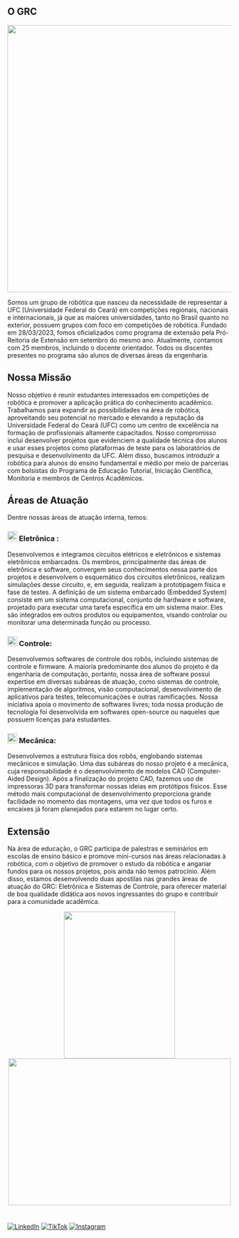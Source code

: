
  <div align="left">

  ## O GRC
  
<image src="https://github.com/Elberto15/Elberto15/blob/main/assets/miss%C3%A3o.jpeg" width = "900px" height = "600px"/>



Somos um grupo de robótica que nasceu da necessidade de representar a UFC (Universidade Federal do Ceará) em competições regionais, nacionais e internacionais, já que as maiores universidades, tanto no Brasil quanto no exterior, possuem grupos com foco em competições de robótica. Fundado em 28/03/2023, fomos oficializados como programa de extensão pela Pró-Reitoria de Extensão em setembro do mesmo ano. Atualmente, contamos com 25 membros, incluindo o docente orientador. Todos os discentes presentes no programa são alunos de diversas áreas da engenharia.


<div align="left">


  <h2> Nossa Missão </h2> 
  Nosso objetivo é reunir estudantes interessados em competições de robótica e promover a aplicação prática do conhecimento acadêmico. Trabalhamos para expandir as possibilidades na área de robótica, aproveitando seu potencial no mercado e elevando a reputação da Universidade Federal do Ceará (UFC) como um centro de excelência na formação de profissionais altamente capacitados.
Nosso compromisso inclui desenvolver projetos que evidenciem a qualidade técnica dos alunos e usar esses projetos como plataformas de teste para os laboratórios de pesquisa e desenvolvimento da UFC. Além disso, buscamos introduzir a robótica para alunos do ensino fundamental e médio por meio de parcerias com bolsistas do Programa de Educação Tutorial, Iniciação Científica, Monitoria e membros de Centros Acadêmicos.


</div>

<div align="left">

## Áreas de Atuação 
Dentre nossas áreas de atuação interna, temos:

### <image src = "https://github.com/Elberto15/Elberto15/blob/main/assets/eletronica-removebg%20final%20-preview.png"  width = "22px"> Eletrônica :

Desenvolvemos e integramos circuitos elétricos e eletrônicos e sistemas eletrônicos embarcados. Os membros, principalmente das áreas de eletrônica e software, convergem seus conhecimentos nessa parte dos projetos e desenvolvem o esquemático dos circuitos eletrônicos, realizam simulações desse circuito, e, em seguida, realizam a prototipagem física e fase de testes. A definição de um sistema embarcado (Embedded System) consiste em um sistema computacional, conjunto de hardware e software, projetado para executar uma tarefa específica em um sistema maior. Eles são integrados em outros produtos ou equipamentos, visando controlar ou monitorar uma determinada função ou processo.

### <image src = "https://github.com/Elberto15/Elberto15/blob/main/assets/controle-removebg%20final-preview.png" width ="22px"/> Controle:
Desenvolvemos softwares de controle dos robôs, incluindo sistemas de controle e firmware. A maioria predominante dos alunos do projeto é da engenharia de computação, portanto, nossa área de software possui expertise em diversas subáreas de atuação, como sistemas de controle, implementação de algoritmos, visão computacional, desenvolvimento de aplicativos para testes, telecomunicações e outras ramificações. Nossa iniciativa apoia o movimento de softwares livres; toda nossa produção de tecnologia foi desenvolvida em softwares open-source ou naqueles que possuem licenças para estudantes.

### <image src = "https://github.com/Elberto15/Elberto15/blob/main/assets/mecanica-removebg%20final%20-preview.png" width = "22px"> Mecânica: 
Desenvolvemos a estrutura física dos robôs, englobando sistemas mecânicos e simulação. Uma das subáreas do nosso projeto é a mecânica, cuja responsabilidade é o desenvolvimento de modelos CAD (Computer-Aided Design). Após a finalização do projeto CAD, fazemos uso de impressoras 3D para transformar nossas ideias em protótipos físicos. Esse método mais computacional de desenvolvimento proporciona grande facilidade no momento das montagens, uma vez que todos os furos e encaixes já foram planejados para estarem no lugar certo.


## Extensão 

Na área de educação, o GRC participa de palestras e seminários em escolas de ensino básico e promove mini-cursos nas áreas relacionadas à robótica, com o objetivo de promover o estudo da robótica e angariar fundos para os nossos projetos, pois ainda não temos patrocínio. Além disso, estamos desenvolvendo duas apostilas nas grandes áreas de atuação do GRC: Eletrônica e Sistemas de Controle, para oferecer material de boa qualidade didática aos novos ingressantes do grupo e contribuir para a comunidade acadêmica.
  
</div >

<div align="center">
  <image src="https://github.com/Elberto15/Elberto15/blob/main/assets/Adauto%20Bezerra.png" width = "250px" height = "330px"/><image src="https://github.com/Elberto15/Elberto15/blob/main/assets/cesar%20carls.jpeg" width = "500px" height = "330px"/>

</div >

  <h1></h1>
  <div align="center"
    
  </div>

  
  
<p align="left">
  <a href="https://br.linkedin.com/company/grcufc-linkedin" title="LinkedIn">
  <img src="https://img.shields.io/badge/-Linkedin-0e76a8?style=flat-square&logo=Linkedin&logoColor=white&link=LINK-DO-SEU-LINKEDIN" alt="LinkedIn"/></a>
  <a href="https://www.tiktok.com/@grc.ufc" title="TikTok">
  <img src="https://img.shields.io/badge/-TikTok-3b5998?style=flat-square&labelColor=3b5998&logo=tiktok&logoColor=white&link=LINK-DO-SEU-TIKTOK" alt="TikTok"/></a>
  <a href="https://www.instagram.com/grcufc/" title="Instagram">
  <img src="https://img.shields.io/badge/-Instagram-DF0174?style=flat-square&labelColor=DF0174&logo=instagram&logoColor=white&link=LINK-DO-SEU-INSTAGRAM" alt="Instagram"/></a>
</p>

